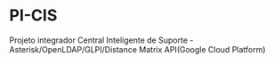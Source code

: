 # PI-CIS
Projeto integrador Central Inteligente de Suporte  - Asterisk/OpenLDAP/GLPI/Distance Matrix API(Google Cloud Platform)
